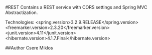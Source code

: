 #REST
Contains a REST service with CORS settings and Spring MVC Abstractization.

Technologies:
 <spring.version>3.2.9.RELEASE</spring.version>
 <freemarker.version>2.3.20</freemarker.version>
 <junit.version>4.11</junit.version>
 <hibernate.version>4.1.7.Final</hibernate.version>

##Author
Csere Miklos
